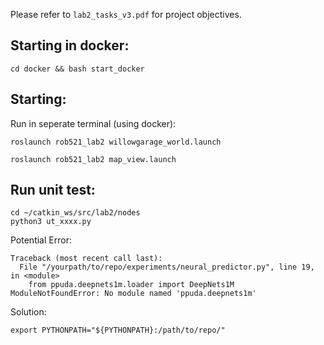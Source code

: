 Please refer to `lab2_tasks_v3.pdf` for project objectives.

## Starting in docker:

```cd docker && bash start_docker```


## Starting: 
Run in seperate terminal (using docker):

```roslaunch rob521_lab2 willowgarage_world.launch```

```roslaunch rob521_lab2 map_view.launch```

## Run unit test:

```
cd ~/catkin_ws/src/lab2/nodes
python3 ut_xxxx.py
```

Potential Error:
```
Traceback (most recent call last):
  File "/yourpath/to/repo/experiments/neural_predictor.py", line 19, in <module>
    from ppuda.deepnets1m.loader import DeepNets1M
ModuleNotFoundError: No module named 'ppuda.deepnets1m'
```

Solution: 
```
export PYTHONPATH="${PYTHONPATH}:/path/to/repo/"
```


